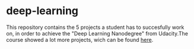 # deep-learning
This repository contains the 5 projects a student has to succesfully work on, in order to achieve the "Deep Learning Nanodegree" from Udacity.The course showed a lot more projects, wich can be found [here](https://github.com/udacity/deep-learning).
